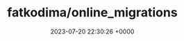 ---
title: "fatkodima/online_migrations"
link: "https://github.com/fatkodima/online_migrations"
date: "2023-07-20 22:30:26 +0000"
description: "Catch unsafe PostgreSQL migrations in development and run them easier in production (code helpers for table/column renaming, changing column type, adding columns with default, background migrations, etc)."
category: "github"
---